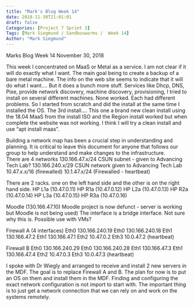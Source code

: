 ```yaml
---
title: "Mark's Blog Week 14"
date: 2018-11-30T21:01:01
draft: false
Categories: [Project 7 Sprint 3]
Tags: [Mark Siegmund / Sandboxworms /  Week 14]
Author: "Mark Siegmund"
---
```


Marks Blog Week 14								November 30, 2018

This week I concentrated on MaaS or Metal as a service.  I am not clear if it will do exactly what I want.  The main goal being to create a backup of a bare metal machine.  The info on the web site seems to indicate that it will do what I want…. But it does a bunch more stuff.  Services like Dhcp, DNS, Pixe, provide network discovery, machine discovery, provisioning,   I tried to install on several different machines.  None worked.  Each had different problems.  So I started from scratch and did the install at the same time I installed the OS.  The 3rd install…. This one a brand new clean install using the 18.04 MaaS from the install ISO and the Region install worked but when complete the website was not working.  I think I will try a clean install and use “apt install maas”.

Building a network map has been a crucial step in understanding and planning.  It is critical to leave this document for anyone that follows our group to help understand and make changes to the infrastructure.  
There are 4 networks
130.166.47.x/24     CSUN subnet - given to Advancing Tech Lab?
130.166.240.x/29    CSUN network given to Advancing Tech Lab
10.47.x.x/16        (firewalled)
10.1.47.x/24        (Firewalled - heartbeat)

There are 2 racks. one on the left hand side and the other is on the right hand side.
HP L1a  (10.47.0.11)             HP R1a  (10.47.0.12)
HP L2a  (10.47.0.13)             HP R2a  (10.47.0.14)
HP L3a  (10.47.0.15)             HP R3a  (10.47.0.16)

Moodle (130.166.47.10)  Moodle project is now defunct - server is working but Moodle is not being used)  The interface is a bridge interface.  Not sure why this is.  Possible use with VMs?


Firewall A (4 interfaces)
Eth0  130.166.240.19
Eth0  130.166.240.18
Eth1  130.166.47.2
Eth1  130.166.47.1
Eth2  10.47.0.2
Eth3  10.0.47.2 (heartbeat)



Firewall B
Eth0  130.166.240.29
Eth0  130.166.240.28
Eth1  130.166.47.3
Eth1  130.166.47.4
Eth2  10.47.0.3
Eth3  10.0.47.3 (heartbeat)


I spoke with Dr Wiegly and arranged to receive and install 2 new servers in the MDF.  The goal is to replace Firewall A and B.   The plan for now is to put an OS on them and install them in the MDF.  Finding and configuring the exact network configuration is not import to start with.  The important thing is to just get a network connection that we can rely on and work on the systems remotely. 

